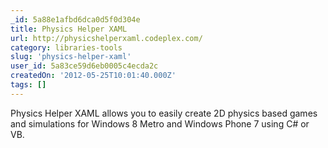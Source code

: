 ```yaml
---
_id: 5a88e1afbd6dca0d5f0d304e
title: Physics Helper XAML
url: http://physicshelperxaml.codeplex.com/
category: libraries-tools
slug: 'physics-helper-xaml'
user_id: 5a83ce59d6eb0005c4ecda2c
createdOn: '2012-05-25T10:01:40.000Z'
tags: []
---
```


Physics Helper XAML allows you to easily create 2D physics based games and simulations for Windows 8 Metro and Windows Phone 7 using C# or VB.

